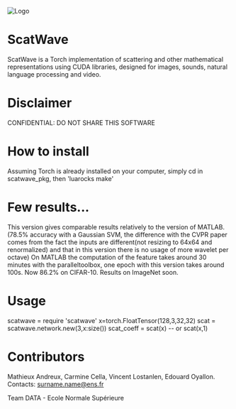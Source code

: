 ![Logo](https://github.com/edouardoyallon/scatwave/blob/master/logo.png)

# ScatWave

ScatWave is a Torch implementation of scattering and other mathematical representations using CUDA libraries, designed for images, sounds, natural language processing and video.

# Disclaimer 

CONFIDENTIAL: DO NOT SHARE THIS SOFTWARE

# How to install

Assuming Torch is already installed on your computer, simply cd in scatwave_pkg, then 'luarocks make'

# Few results...

This version gives comparable results relatively to the version of MATLAB. (78.5% accuracy with a Gaussian SVM, the difference with the CVPR paper comes from the fact the inputs are different(not resizing to 64x64 and renormalized) and that in this version there is no usage of more wavelet per octave) On MATLAB the computation of the feature takes around 30 minutes with the paralleltoolbox, one epoch with this version takes around 100s. Now 86.2% on CIFAR-10. Results on ImageNet soon.

# Usage

scatwave = require 'scatwave'
x=torch.FloatTensor(128,3,32,32)
scat = scatwave.network.new(3,x:size())
scat_coeff = scat(x) -- or scat(x,1)


# Contributors

Mathieux Andreux, Carmine Cella, Vincent Lostanlen, Edouard Oyallon. Contacts: surname.name@ens.fr

Team DATA - Ecole Normale Supérieure
